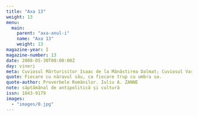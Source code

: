 ```yaml
---
title: "Axa 13"
weight: 13
menu:
  main:
    parent: "axa-anul-i"
    name: "Axa 13"
    weight: 13
magazine-year: I
magazine-number: 13
date: 2008-05-30T00:00:00Z
day: vineri
meta: Cuviosul Mărturisitor Isaac de la Mănăstirea Dalmat; Cuviosul Varlaam; Sfântul Mucenic Natalie
quote: Fiecare cu năravul său, ca fiecare trup cu umbra sa.
quote-author: Proverbele Românilor. Iuliu A. ZANNE
note: săptămânal de antipolitică și cultură
issn: 1843-9179
images:
  - "images/0.jpg"
---
```

